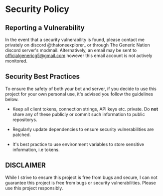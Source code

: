 # Security Policy

## Reporting a Vulnerability

In the event that a security vulnerability is found, please contact me privately on discord @thatoneexplorer_ or through The Generic Nation discord server's modmail.
Alternatively, an email may be sent to officialgenericg5@gmail.com however this email account is not actively monitored. 

## Security Best Practices

To ensure the safety of both your bot and server, if you decide to use this project for your own personal use, it's advised you follow the guidelines below.

- Keep all client tokens, connection strings, API keys etc. private. Do **not** share any of these publicly or commit such information to public repositorys.

- Regularly update dependencies to ensure security vulnerabilities are patched.

- It's best practice to use environment variables to store sensitive information, i.e tokens.

## DISCLAIMER

While I strive to ensure this project is free from bugs and secure, I can not guarantee this project is free from bugs or security vulnerabilities. Please use this project responsibly.


